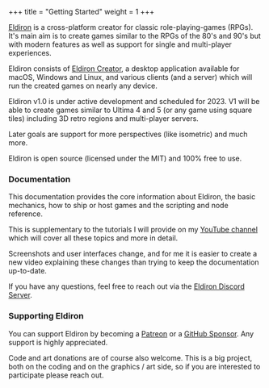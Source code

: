 +++
title = "Getting Started"
weight = 1
+++

[Eldiron](https://eldiron.com) is a cross-platform creator for classic role-playing-games (RPGs). It's main aim is to create games similar to the RPGs of the 80's and 90's but with modern features as well as support for single and multi-player experiences.

Eldiron consists of [Eldiron Creator](../creator/), a desktop application available for macOS, Windows and Linux, and various clients (and a server) which will run the created games on nearly any device.

Eldiron v1.0 is under active development and scheduled for 2023. V1 will be able to create games similar to Ultima 4 and 5 (or any game using square tiles) including 3D retro regions and multi-player servers.

Later goals are support for more perspectives (like isometric) and much more.

Eldiron is open source (licensed under the MIT) and 100% free to use.

### Documentation

This documentation provides the core information about Eldiron, the basic mechanics, how to ship or host games and the scripting and node reference.

This is supplementary to the tutorials I will provide on my [YouTube channel](https://www.youtube.com/channel/UCCmrO356zLQv_m8dPEqBUfA) which will cover all these topics and more in detail.

Screenshots and user interfaces change, and for me it is easier to create a new video explaining these changes than trying to keep the documentation up-to-date.

If you have any questions, feel free to reach out via the [Eldiron Discord Server](https://discord.gg/ZrNj6baSZU).

### Supporting Eldiron

You can support Eldiron by becoming a [Patreon](https://patreon.com/eldiron) or a [GitHub Sponsor](https://github.com/sponsors/markusmoenig). Any support is highly appreciated.

Code and art donations are of course also welcome. This is a big project, both on the coding and on the graphics / art side, so if you are interested to participate please reach out.
